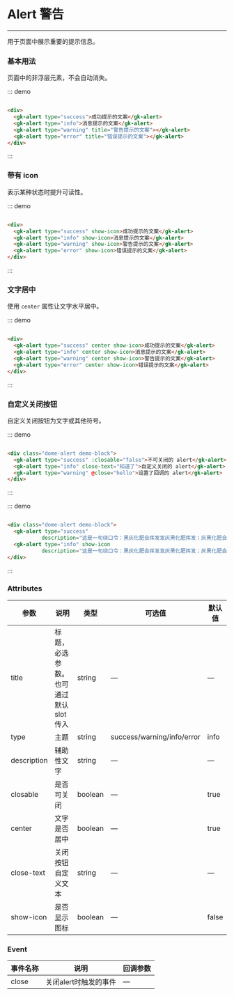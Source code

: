 # Alert 警告
----
用于页面中展示重要的提示信息。

### 基本用法
页面中的非浮层元素，不会自动消失。

::: demo
```html

<div>
  <gk-alert type="success">成功提示的文案</gk-alert>
  <gk-alert type="info">消息提示的文案</gk-alert>
  <gk-alert type="warning" title="警告提示的文案"></gk-alert>
  <gk-alert type="error" title="错误提示的文案"></gk-alert>
</div>

```
:::

### 带有 icon
表示某种状态时提升可读性。


::: demo
```html

<div>
  <gk-alert type="success" show-icon>成功提示的文案</gk-alert>
  <gk-alert type="info" show-icon>消息提示的文案</gk-alert>
  <gk-alert type="warning" show-icon>警告提示的文案</gk-alert>
  <gk-alert type="error" show-icon>错误提示的文案</gk-alert>
</div>

```
:::

### 文字居中
使用 ```center``` 属性让文字水平居中。

::: demo
```html

<div>
  <gk-alert type="success" center show-icon>成功提示的文案</gk-alert>
  <gk-alert type="info" center show-icon>消息提示的文案</gk-alert>
  <gk-alert type="warning" center show-icon>警告提示的文案</gk-alert>
  <gk-alert type="error" center show-icon>错误提示的文案</gk-alert>
</div>

```
:::

### 自定义关闭按钮
自定义关闭按钮为文字或其他符号。

::: demo
```html

<div class="dome-alert demo-block">
  <gk-alert type="success" :closable="false">不可关闭的 alert</gk-alert>
  <gk-alert type="info" close-text="知道了">自定义关闭的 alert</gk-alert>
  <gk-alert type="warning" @close="hello">设置了回调的 alert</gk-alert>
</div>

```
:::



::: demo
```html

<div class="dome-alert demo-block">
  <gk-alert type="success" 
           description="这是一句绕口令：黑灰化肥会挥发发灰黑化肥挥发；灰黑化肥会挥发发黑灰化肥发挥。 黑灰化肥会挥发发灰黑化肥黑灰……">带辅助性文字介绍</gk-alert>
  <gk-alert type="info" show-icon
           description="这是一句绕口令：黑灰化肥会挥发发灰黑化肥挥发；灰黑化肥会挥发发黑灰化肥发挥。 黑灰化肥会挥发发灰黑化肥黑灰……">带有 icon 和辅助性文字介绍</gk-alert>
</div>

```
:::

### Attributes
| 参数      | 说明                                 | 类型      | 可选值       | 默认值   |
|---------- |------------------------------------ |---------- |------------- |-------- |
|title      |	标题，必选参数。也可通过默认 slot 传入 |	string   |	—           |	—       |
|type	      | 主题                                |	string    |	success/warning/info/error|	info |
|description |	辅助性文字                         |	string    |	—             |	—      |
|closable   |	是否可关闭                           |	boolean   |	—	            | true   |
|center     |	文字是否居中                         |	boolean  |	—            |	true  |
|close-text	| 关闭按钮自定义文本                    |	string   |	—            |	—     |
|show-icon  |	是否显示图标                         |	boolean  	| —             |	false  |

### Event
| 事件名称      | 说明       | 回调参数   |
|------------- |----------- |---------  |
|close         |关闭alert时触发的事件| —  |
